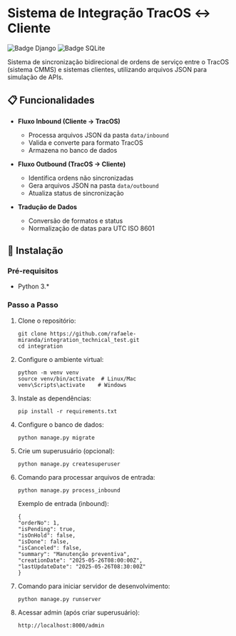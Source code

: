 # Sistema de Integração TracOS ↔ Cliente

![Badge Django](https://img.shields.io/badge/Django-4.2-brightgreen)
![Badge SQLite](https://img.shields.io/badge/SQLite-3-lightgrey)

Sistema de sincronização bidirecional de ordens de serviço entre o TracOS (sistema CMMS) e sistemas clientes, utilizando arquivos JSON para simulação de APIs.

## 📋 Funcionalidades

- **Fluxo Inbound (Cliente → TracOS)**
  - Processa arquivos JSON da pasta `data/inbound`
  - Valida e converte para formato TracOS
  - Armazena no banco de dados

- **Fluxo Outbound (TracOS → Cliente)**
  - Identifica ordens não sincronizadas
  - Gera arquivos JSON na pasta `data/outbound`
  - Atualiza status de sincronização

- **Tradução de Dados**
  - Conversão de formatos e status
  - Normalização de datas para UTC ISO 8601

## 🚀 Instalação

### Pré-requisitos
- Python 3.*

### Passo a Passo
1. Clone o repositório:
   ```
   git clone https://github.com/rafaele-miranda/integration_technical_test.git
   cd integration
   ```
2. Configure o ambiente virtual:
   ```
   python -m venv venv
   source venv/bin/activate  # Linux/Mac
   venv\Scripts\activate    # Windows
   ```
3. Instale as dependências:
    ```
    pip install -r requirements.txt
    ```
4. Configure o banco de dados:
    ```
    python manage.py migrate
    ```
5. Crie um superusuário (opcional):
    ```
    python manage.py createsuperuser
    ```
6. Comando para processar arquivos de entrada:
    ```
    python manage.py process_inbound
    ```
    Exemplo de entrada (inbound):
    ``` 
    {
    "orderNo": 1,
    "isPending": true,
    "isOnHold": false,
    "isDone": false,
    "isCanceled": false,
    "summary": "Manutenção preventiva",
    "creationDate": "2025-05-26T08:00:00Z",
    "lastUpdateDate": "2025-05-26T08:30:00Z"
    }
    ```

8. Comando para iniciar servidor de desenvolvimento:
    ```
    python manage.py runserver
    ```
9. Acessar admin (após criar superusuário):
    ```
    http://localhost:8000/admin
    ```


   
